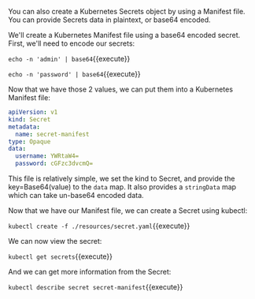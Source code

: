 You can also create a Kubernetes Secrets object by using a Manifest file. You can provide Secrets data in plaintext, or base64 encoded. 

We'll create a Kubernetes Manifest file using a base64 encoded secret. First, we'll need to encode our secrets:

`echo -n 'admin' | base64`{{execute}}


`echo -n 'password' | base64`{{execute}}

Now that we have those 2 values, we can put them into a Kubernetes Manifest file:

```yaml
apiVersion: v1
kind: Secret
metadata:
  name: secret-manifest
type: Opaque
data:
  username: YWRtaW4=
  password: cGFzc3dvcmQ=
```

This file is relatively simple, we set the kind to Secret, and provide the key=Base64(value) to the `data` map. It also provides a `stringData` map which can take un-base64 encoded data. 

Now that we have our Manifest file, we can create a Secret using kubectl:

`kubectl create -f ./resources/secret.yaml`{{execute}}

We can now view the secret:

`kubectl get secrets`{{execute}}

And we can get more information from the Secret:

`kubectl describe secret secret-manifest`{{execute}}